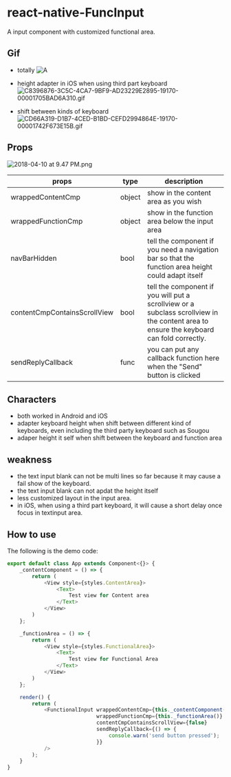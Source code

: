 # react-native-FuncInput
A input component with customized functional area.

## Gif

* totally
    ![A](https://upload-images.jianshu.io/upload_images/1180547-22834594bc9b441c.gif?imageMogr2/auto-orient/strip%7CimageView2/2/w/375)

* height adapter in iOS when using third part keyboard
    ![C8396876-3C5C-4CA7-9BF9-AD23229E2895-19170-00001705BAD6A310.gif](https://upload-images.jianshu.io/upload_images/1180547-f01d5e49911aa98b.gif?imageMogr2/auto-orient/strip%7CimageView2/2/w/335)

* shift between kinds of keyboard
    ![CD66A319-D1B7-4CED-B1BD-CEFD2994864E-19170-00001742F673E15B.gif](https://upload-images.jianshu.io/upload_images/1180547-66b0dcbaa3b3930c.gif?imageMogr2/auto-orient/strip%7CimageView2/2/w/375)


## Props

![2018-04-10 at 9.47 PM.png](https://upload-images.jianshu.io/upload_images/1180547-c7d3a2363d919b0f.png?imageMogr2/auto-orient/strip%7CimageView2/2/w/383)


| props | type | description |
| --- | --- | --- |
| wrappedContentCmp | object | show in the content area as you wish |
| wrappedFunctionCmp | object | show in the function area below the input area |
| navBarHidden | bool | tell the component if you need a navigation bar so that the function area height could adapt itself |
| contentCmpContainsScrollView | bool | tell the component if you will put a scrollview or a subclass scrollview in the content area to ensure the keyboard can fold correctly.|
| sendReplyCallback | func | you can put any callback function here when the "Send" button is clicked |


## Characters

* both worked in Android and iOS
* adapter keyboard height when shift between different kind of keyboards, even including the third party keyboard such as Sougou
* adaper height it self when shift between the keyboard and function area

## weakness

* the text input blank can not be multi lines so far because it may cause a fail show of the keyboard.
* the text input blank can not apdat the height itself
* less customized layout in the input area.
* in iOS, when using a third part keyboard, it will cause a short delay once focus in textinput area.

## How to use
The following is the demo code:

```javascript
export default class App extends Component<{}> {
    _contentComponent = () => {
        return (
            <View style={styles.ContentArea}>
                <Text>
                    Test view for Content area
                </Text>
            </View>
        )
    };

    _functionArea = () => {
        return (
            <View style={styles.FunctionalArea}>
                <Text>
                    Test view for Functional Area
                </Text>
            </View>
        )
    };

    render() {
        return (
            <FunctionalInput wrappedContentCmp={this._contentComponent()} funcAreaHeight={240}
                             wrappedFunctionCmp={this._functionArea()} navBarHidden={true}
                             contentCmpContainsScrollView={false}
                             sendReplyCallback={() => {
                                 console.warn('send button pressed');
                             }}
            />
        );
    }
}
```

